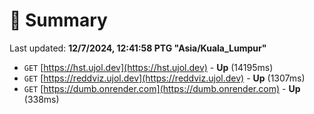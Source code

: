 # 📖 Summary
Last updated: **12/7/2024, 12:41:58 PTG "Asia/Kuala_Lumpur"**

- `GET` [https://hst.ujol.dev](https://hst.ujol.dev) - **Up** (14195ms)
- `GET` [https://reddviz.ujol.dev](https://reddviz.ujol.dev) - **Up** (1307ms)
- `GET` [https://dumb.onrender.com](https://dumb.onrender.com) - **Up** (338ms)
